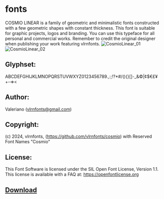 # fonts
COSMIO LINEAR is a family of geometric and minimalistic fonts constructed with a few geometric shapes with constant thickness.
This font is suitable for graphic projects, logos and branding.
You can use this typeface for all personal and commercial works. Remember to credit the original designer when publishing your work featuring vlrnfonts.
![CosmioLinear_01](https://github.com/vlrnfonts/fonts/assets/160312338/83544f97-2d77-4fb4-b727-ab86f7ac274c)
![CosmioLinear_02](https://github.com/vlrnfonts/fonts/assets/160312338/f0a650a9-746d-4d3f-9a83-84d32ee2806f)
## Glyphset:
ABCDEFGHIJKLMNOPQRSTUVWXYZ0123456789.,:;!?*#/\(){}[]-_&©|¢$€£¥+-=><

## Author:
Valeriano (vlrnfonts@gmail.com)

## Copyright:
(c) 2024, vlrnfonts, (https://github.com/vlrnfonts/cosmio) with Reserved Font Names "Cosmio"

## License:
This Font Software is licensed under the SIL Open Font License, Version 1.1. This license is available with a FAQ at:
https://openfontlicense.org

## [Download]()
